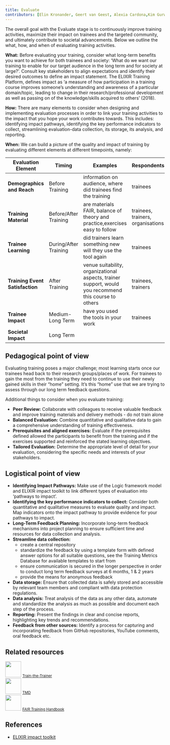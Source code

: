 ```yaml
---
title: Evaluate
contributors: [Elin Kronander, Geert van Geest, Alexia Cardona,Kim Gurwitz, Daniel Wibberg, Olivier Sand, Zoltan Gaspari, Monique Zahn, Mihail Anton, Jeanne Wilbrandt, Alexander Botzki, Helena Schnitzer, Bruna Piereck] 
--- 
```


The overall goal with the Evaluate stage is to continuously improve training activities, maximize their impact on trainees and the targeted community, and ultimately contribute to societal advancements. Below we outline the what, how, and when of evaluating training activities.

__What:__ 
Before evaluating your training, consider what long-term benefits you want to achieve for both trainees and society: ‘What do we want our training to enable for our target audience in the long term and for society at large?’. Consult key stakeholders to align expectations and identify their desired outcomes to define an impact statement. The ELIXIR Training Platform, defines impact as ‘a measure of how participation in a training course improves someone’s understanding and awareness of a particular domain/topic, leading to change in their research/professional development as well as passing on of the knowledge/skills acquired to others’ (2018). 

__How:__
There are many elements to consider when designing and implementing evaluation processes in order to link your training activities to the impact that you hope your work contributes towards. This includes: identifying impact pathways, identifying the key performance indicators to collect, streamlining evaluation-data collection, its storage, its analysis, and reporting. 

__When:__
We can build a picture of the quality and impact of training by evaluating different elements at different timepoints, namely:


| **Evaluation Element**| **Timing** | **Examples**    | **Respondents** |
| -------- | ------- | -------- | ------- |
| **Demographics and Reach**  | Before Training | information on audience, where did trainees find the training | trainees    |
| **Training Material** | Before/After Training     | are materials FAIR, balance of theory and practice,exercises easy to follow | trainees, trainers, organisations|
| **Trainee Learning**  | During/After Training | did trainers learn something new will they use the tool again  |  trainees|
| **Training Event Satisfaction**   | After Training | venue suitability, organizational aspects, trainer support, would you recommend this course to others | trainees, trainers |
| **Trainee Impact**  | Medium-Long Term| have you used the tools in your work  | trainees  |
| **Societal Impact**  | Long Term    |   |     |



## Pedagogical point of view

Evaluating training poses a major challenge; most learning starts once our trainees head back to their research groups/places of work. For trainees to gain the most from the training they need to continue to use their newly gained skills in their “home” setting. It’s this “home” use that we are trying to assess through our long term feedback questions. 

Additional things to consider when you evaluate training:
* **Peer Review:** Collaborate with colleagues to receive valuable feedback and improve training materials and delivery methods - do not train alone
* **Balanced Evaluation:** Combine quantitative and qualitative data to gain a comprehensive understanding of training effectiveness.
* **Prerequisites and aligned exercises:** Evaluate if the prerequisites defined allowed the participants to benefit from the training and if the exercises supported and reinforced the stated learning objectives.
* **Tailored Evaluation:** Determine the appropriate level of detail for your evaluation, considering the specific needs and interests of your stakeholders.


## Logistical point of view

* **Identifying Impact Pathways:** Make use of the Logic framework model and ELIXIR impact toolkit  to link different types of evaluation into ‘pathways to impact’.
* **Identifying the key performance indicators to collect:** Consider both quantitative and qualitative measures to evaluate quality and impact. Map indicators onto the impact pathway to provide evidence for your pathways to impact.
* **Long-Term Feedback Planning:** Incorporate long-term feedback mechanisms into project planning to ensure sufficient time and resources for data collection and analysis.
* **Streamline data collection:** 
  * create a central repository
  * standardize the feedback by using a template form with defined answer options for all suitable questions, see the Training Metrics Database for available templates to start from
  * ensure communication is secured in the longer perspective in order to conduct long term feedback surveys at 6 months, 1 & 2 years 
  * provide the means for anonymous feedback
* **Data storage:**  Ensure that collected data is safely stored and accessible by relevant team members and compliant with data protection regulations. 
* **Data analysis:** Treat analysis of the data as any other data, automate and standardize the analysis as much as possible and document each step of the process.
* **Reporting:** Present the findings  in clear and concise reports, highlighting key trends and recommendations.
* **Feedback from other sources:** Identify a process for capturing and incorporating feedback from GitHub repositories, YouTube comments, oral feedback etc.


## Related resources

<div class="row mb-2 py-5">
    <div class="col-3 text-center mb-1">
        <img src="assets/img/icons/resource_icon.svg" class="resource-icon mb-2" style="width: 50px; height: 50px;">
        <a class="btn btn-resource d-block py-2 rounded-pill btn-sm" href="train-the-trainer">
            <small>Train-the-Trainer</small>
        </a> 
    </div>
    <div class="col-3 text-center mb-1">
        <img src="assets/img/icons/resource_icon.svg" class="resource-icon mb-2" style="width: 50px; height: 50px;">
        <a class="btn btn-resource d-block py-2 rounded-pill btn-sm" href="tmd">
            <small>TMD</small>
        </a> 
    </div>
    <div class="col-3 text-center mb-1">
        <img src="assets/img/icons/resource_icon.svg" class="resource-icon mb-2" style="width: 50px; height: 50px;">
        <a class="btn btn-resource d-block py-2 rounded-pill btn-sm" href="fair-training-handbook">
            <small>FAIR Training Handbook</small>
        </a> 
    </div>
</div>

## References
* [ELIXIR impact toolkit](https://elixir-europe.org/about-us/impact/toolkit)
